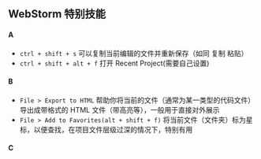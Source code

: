 ## WebStorm 特别技能 

#### A
* `ctrl + shift + s` 可以复制当前编辑的文件并重新保存（如同 复制 粘贴）
* `ctrl + shift + alt + f` 打开 Recent Project(需要自己设置)

#### B
* `File > Export to HTML` 帮助你将当前的文件（通常为某一类型的代码文件）导出成带格式的 HTML 文件（带高亮等），一般用于直接对外展示
* `File > Add to Favorites(alt + shift + f)` 将当前文件（文件夹）标为星标，以便查找，在项目文件层级过深的情况下，特别有用

#### C